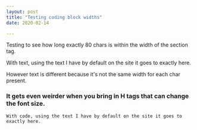 ```yaml
---
layout: post
title: "Testing coding block widths"
date: 2020-02-14

---
```



Testing to see how long exactly 80 chars is within the width of the section tag.

With text, using the text I have by default on the site it goes to exactly here.

However text is different because it's not the same width for each char present.

### It gets even weirder when you bring in H tags that can change the font size.

```
With code, using the text I have by default on the site it goes to exactly here.
```
